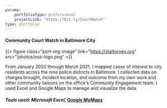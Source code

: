 ```yaml
---
params:
    portfolioType: professional 
    projectLink: "https://bit.ly/CourtWatch"
type: portfolio 
---
```

#### Community Court Watch in Baltimore City 

{{< figure class="port-org-image" link="https://stattorney.org"  src="/photos/osa-logo.png" >}}

From January 2020 through March 2021, I mapped cases of interest to city residents across the nine police districts in Baltimore. I collected data on charges brought, incident location, and outcome from my own work and other community liaisons on the office's Community Engagement team. I used Excel and Google Maps to manage and visualize the data.

##### Tools used: Microsoft Excel, [Google MyMaps](https://mymaps.google.com)
